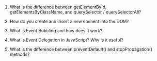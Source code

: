 1. What is the difference between getElementById, getElementsByClassName, and querySelector / querySelectorAll?

2. How do you create and insert a new element into the DOM?

3. What is Event Bubbling and how does it work?

4. What is Event Delegation in JavaScript? Why is it useful?

5. What is the difference between preventDefault() and stopPropagation() methods?

